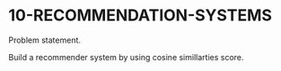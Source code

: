 # 10-RECOMMENDATION-SYSTEMS
Problem statement.

Build a recommender system by using cosine simillarties score.
